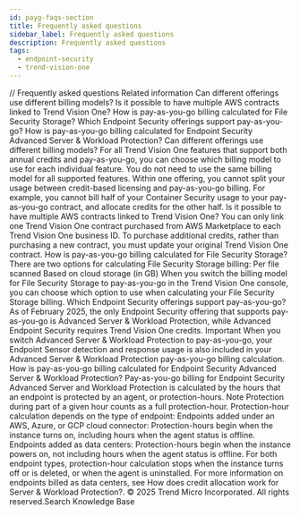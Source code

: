 ```yaml
---
id: payg-faqs-section
title: Frequently asked questions
sidebar_label: Frequently asked questions
description: Frequently asked questions
tags:
  - endpoint-security
  - trend-vision-one
---
```


/*<![CDATA[*/ $('#title').html($('meta[name=map-description]').attr('content')); /*]]>*/ Frequently asked questions Related information Can different offerings use different billing models? Is it possible to have multiple AWS contracts linked to Trend Vision One? How is pay-as-you-go billing calculated for File Security Storage? Which Endpoint Security offerings support pay-as-you-go? How is pay-as-you-go billing calculated for Endpoint Security Advanced Server & Workload Protection? Can different offerings use different billing models? For all Trend Vision One features that support both annual credits and pay-as-you-go, you can choose which billing model to use for each individual feature. You do not need to use the same billing model for all supported features. Within one offering, you cannot split your usage between credit-based licensing and pay-as-you-go billing. For example, you cannot bill half of your Container Security usage to your pay-as-you-go contract, and allocate credits for the other half. Is it possible to have multiple AWS contracts linked to Trend Vision One? You can only link one Trend Vision One contract purchased from AWS Marketplace to each Trend Vision One business ID. To purchase additional credits, rather than purchasing a new contract, you must update your original Trend Vision One contract. How is pay-as-you-go billing calculated for File Security Storage? There are two options for calculating File Security Storage billing: Per file scanned Based on cloud storage (in GB) When you switch the billing model for File Security Storage to pay-as-you-go in the Trend Vision One console, you can choose which option to use when calculating your File Security Storage billing. Which Endpoint Security offerings support pay-as-you-go? As of February 2025, the only Endpoint Security offering that supports pay-as-you-go is Advanced Server & Workload Protection, while Advanced Endpoint Security requires Trend Vision One credits. Important When you switch Advanced Server & Workload Protection to pay-as-you-go, your Endpoint Sensor detection and response usage is also included in your Advanced Server & Workload Protection pay-as-you-go billing calculation. How is pay-as-you-go billing calculated for Endpoint Security Advanced Server & Workload Protection? Pay-as-you-go billing for Endpoint Security Advanced Server and Workload Protection is calculated by the hours that an endpoint is protected by an agent, or protection-hours. Note Protection during part of a given hour counts as a full protection-hour. Protection-hour calculation depends on the type of endpoint: Endpoints added under an AWS, Azure, or GCP cloud connector: Protection-hours begin when the instance turns on, including hours when the agent status is offline. Endpoints added as data centers: Protection-hours begin when the instance powers on, not including hours when the agent status is offline. For both endpoint types, protection-hour calculation stops when the instance turns off or is deleted, or when the agent is uninstalled. For more information on endpoints billed as data centers, see How does credit allocation work for Server & Workload Protection?. © 2025 Trend Micro Incorporated. All rights reserved.Search Knowledge Base